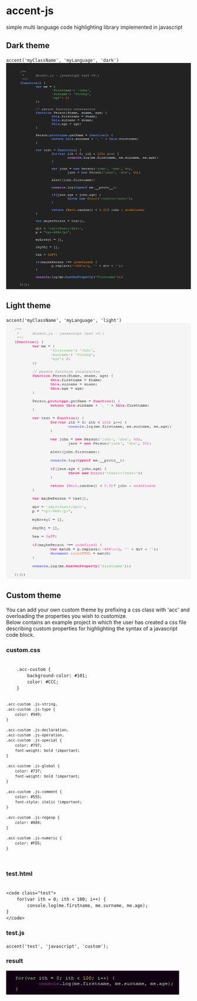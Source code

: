 accent-js
=========

simple multi language code highlighting library implemented in javascript

## Dark theme
`accent('myClassName', 'myLanguage', 'dark')`
!["javascript syntax with dark theme"](/examples/javascriptThemeDark.PNG "javascript syntax with dark theme")

## Light theme 
`accent('myClassName', 'myLanguage', 'light')`
!["javascript syntax with light theme"](/examples/javascriptThemeLight.PNG "javascript syntax with light theme")

## Custom theme
You can add your own custom theme by prefixing a css class with 'acc' and overloading the properties you wish to customize.
<br/>
Below contains an example project in which the user has created a css file describing custom properties for highlighting the syntax of a javascript code block.

### custom.css

<code>
	.acc-custom {
		background-color: #101;
		color: #CCC;
	}

	.acc-custom .js-string,
	.acc-custom .js-type {
		color: #949;
	}

	.acc-custom .js-declaration, 
	.acc-custom .js-operation, 
	.acc-custom .js-special {
		color: #797;
		font-weight: bold !important;
	}

	.acc-custom .js-global {
		color: #737;
		font-weight: bold !important;
	}

	.acc-custom .js-comment {
		color: #555;
		font-style: italic !important;
	}

	.acc-custom .js-regexp {
		color: #A84;
	}
	 
	.acc-custom .js-numeric {
		color: #FD5;
	}
</code>

### test.html

<code>
&lt;code class="test"&gt;
	for(var ith = 0; ith &lt; 100; i++) {
		console.log(me.firstname, me.surname, me.age);
}
&lt;/code&gt;
</code>

### test.js

`accent('test', 'javascript', 'custom');`

### result

!["javascript syntax with custom theme"](/examples/javascriptShortCustomTheme.PNG "javascript syntax with custom theme")

